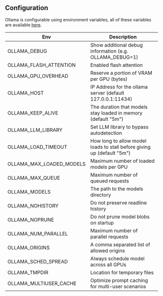 ## Configuration
Ollama is configurable using environment variables, all of these variables are available [here](https://github.com/ollama/ollama/blob/main/envconfig/config.go).

| Env                      | Description                                                            |
| ------------------------ | ---------------------------------------------------------------------- |
| OLLAMA_DEBUG             | Show additional debug information (e.g. OLLAMA_DEBUG=1)                |
| OLLAMA_FLASH_ATTENTION   | Enabled flash attention                                                |
| OLLAMA_GPU_OVERHEAD      | Reserve a portion of VRAM per GPU (bytes)                              |
| OLLAMA_HOST              | IP Address for the ollama server (default 127.0.0.1:11434)             |
| OLLAMA_KEEP_ALIVE        | The duration that models stay loaded in memory (default "5m")          |
| OLLAMA_LLM_LIBRARY       | Set LLM library to bypass autodetection                                |
| OLLAMA_LOAD_TIMEOUT      | How long to allow model loads to stall before giving up (default "5m") |
| OLLAMA_MAX_LOADED_MODELS | Maximum number of loaded models per GPU                                |
| OLLAMA_MAX_QUEUE         | Maximum number of queued requests                                      |
| OLLAMA_MODELS            | The path to the models directory                                       |
| OLLAMA_NOHISTORY         | Do not preserve readline history                                       |
| OLLAMA_NOPRUNE           | Do not prune model blobs on startup                                    |
| OLLAMA_NUM_PARALLEL      | Maximum number of parallel requests                                    |
| OLLAMA_ORIGINS           | A comma separated list of allowed origins                              |
| OLLAMA_SCHED_SPREAD      | Always schedule model across all GPUs                                  |
| OLLAMA_TMPDIR            | Location for temporary files                                           |
| OLLAMA_MULTIUSER_CACHE   | Optimize prompt caching for multi-user scenarios                       |
